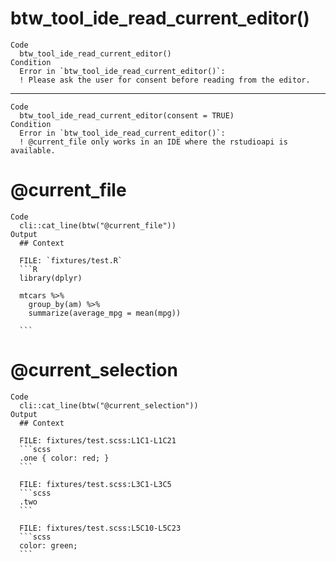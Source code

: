 # btw_tool_ide_read_current_editor()

    Code
      btw_tool_ide_read_current_editor()
    Condition
      Error in `btw_tool_ide_read_current_editor()`:
      ! Please ask the user for consent before reading from the editor.

---

    Code
      btw_tool_ide_read_current_editor(consent = TRUE)
    Condition
      Error in `btw_tool_ide_read_current_editor()`:
      ! @current_file only works in an IDE where the rstudioapi is available.

# @current_file

    Code
      cli::cat_line(btw("@current_file"))
    Output
      ## Context
      
      FILE: `fixtures/test.R`
      ```R
      library(dplyr)
      
      mtcars %>%
        group_by(am) %>%
        summarize(average_mpg = mean(mpg))
      
      ```

# @current_selection

    Code
      cli::cat_line(btw("@current_selection"))
    Output
      ## Context
      
      FILE: fixtures/test.scss:L1C1-L1C21
      ```scss
      .one { color: red; }
      ```
      
      FILE: fixtures/test.scss:L3C1-L3C5
      ```scss
      .two
      ```
      
      FILE: fixtures/test.scss:L5C10-L5C23
      ```scss
      color: green;
      ```

